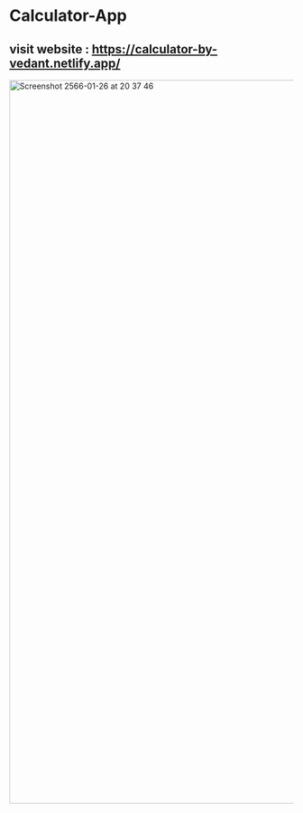 # Calculator-App

## visit website : https://calculator-by-vedant.netlify.app/

<img width="1280" alt="Screenshot 2566-01-26 at 20 37 46" src="https://user-images.githubusercontent.com/106603826/214871549-d99e09f4-08dd-4b37-8093-c2fdd379b556.png">
